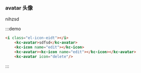 ### avatar 头像
nihzsd

:::demo
```html
<i class="el-icon-eidt"></i>
	<kc-avatar>sdfsd</kc-avatar>
	<kc-icon name="edit"></kc-icon>
	<kc-avatar><kc-icon name="edit"></kc-icon></kc-avatar>
	<kc-avatar icon="delete"/>
```
:::
